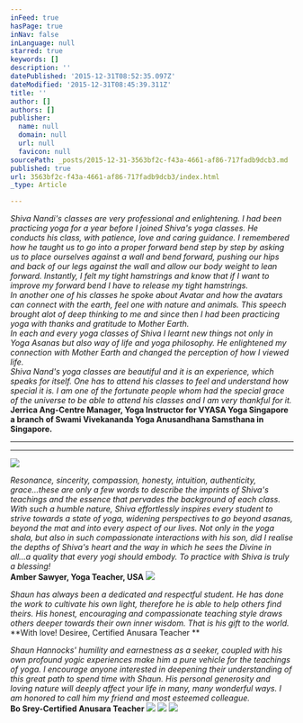 ```yaml
---
inFeed: true
hasPage: true
inNav: false
inLanguage: null
starred: true
keywords: []
description: ''
datePublished: '2015-12-31T08:52:35.097Z'
dateModified: '2015-12-31T08:45:39.311Z'
title: ''
author: []
authors: []
publisher:
  name: null
  domain: null
  url: null
  favicon: null
sourcePath: _posts/2015-12-31-3563bf2c-f43a-4661-af86-717fadb9dcb3.md
published: true
url: 3563bf2c-f43a-4661-af86-717fadb9dcb3/index.html
_type: Article

---
```

_Shiva Nandi's classes are very professional and enlightening. I had been practicing yoga for a year before I joined Shiva's yoga classes. He conducts his class, with patience, love and caring guidance. I remembered how he taught us to go into a proper forward bend step by step by asking us to place ourselves against a wall and bend forward, pushing our hips and back of our legs against the wall and allow our body weight to lean forward. Instantly, I felt my tight hamstrings and know that if I want to improve my forward bend I have to release my tight hamstrings._  
_In another one of his classes he spoke about Avatar and how the avatars can connect with the earth, feel one with nature and animals. This speech brought alot of deep thinking to me and since then I had been practicing yoga with thanks and gratitude to Mother Earth._  
_In each and every yoga classes of Shiva I learnt new things not only in Yoga Asanas but also way of life and yoga philosophy. He enlightened my connection with Mother Earth and changed the perception of how I viewed life._  
_Shiva Nand's yoga classes are beautiful and it is an experience, which speaks for itself. One has to attend his classes to feel and understand how special it is. I am one of the fortunate people whom had the special grace of the universe to be able to attend his classes and I am very thankful for it._  
**Jerrica Ang-Centre Manager, Yoga Instructor for VYASA Yoga Singapore a branch of Swami Vivekananda Yoga Anusandhana Samsthana in Singapore.**

****

****
![](https://the-grid-user-content.s3-us-west-2.amazonaws.com/17edd549-11db-43a4-9d90-a35e062cdfaf.jpg)

_Resonance, sincerity, compassion, honesty, intuition, authenticity, grace...these are only a few words to describe the imprints of Shiva's teachings and the essence that pervades the background of each class. With such a humble nature, Shiva effortlessly inspires every student to strive towards a state of yoga, widening perspectives to go beyond asanas, beyond the mat and into every aspect of our lives. Not only in the yoga shala, but also in such compassionate interactions with his son, did I realise the depths of Shiva's heart and the way in which he sees the Divine in all...a quality that every yogi should embody. To practice with Shiva is truly a blessing!_  
**Amber Sawyer, Yoga Teacher, USA**
![](https://the-grid-user-content.s3-us-west-2.amazonaws.com/c08b0164-ba94-4ea2-8a40-93c4fe659518.jpg)

_Shaun has always been a dedicated and respectful student. He has done the work to cultivate his own light, therefore he is able to help others find theirs. His honest, encouraging and compassionate teaching style draws others deeper towards their own inner wisdom. That is his gift to the world._  
**With love! Desiree, Certified Anusara Teacher **

_Shaun Hannocks' humility and earnestness as a seeker, coupled with his own profound yogic experiences make him a pure vehicle for the teachings of yoga. I encourage anyone interested in deepening their understanding of this great path to spend time with Shaun. His personal generosity and loving nature will deeply affect your life in many, many wonderful ways. I am honored to call him my friend and most esteemed colleague._  
**Bo Srey-Certified Anusara Teacher**
![](https://the-grid-user-content.s3-us-west-2.amazonaws.com/dee3808b-1f66-4c88-accf-9c17f20bf01e.jpg)
![](https://the-grid-user-content.s3-us-west-2.amazonaws.com/d74f9d93-d494-4592-a9f9-21d71d8099db.jpg)
![](https://the-grid-user-content.s3-us-west-2.amazonaws.com/596bd39a-0401-4ecf-82bf-950de7ede4d8.JPG)